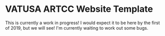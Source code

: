 VATUSA ARTCC Website Template
=============================
This is currently a work in progress! I would expect it to be here by the first of 2019, but we will see! I'm currently waiting to work out some bugs.
